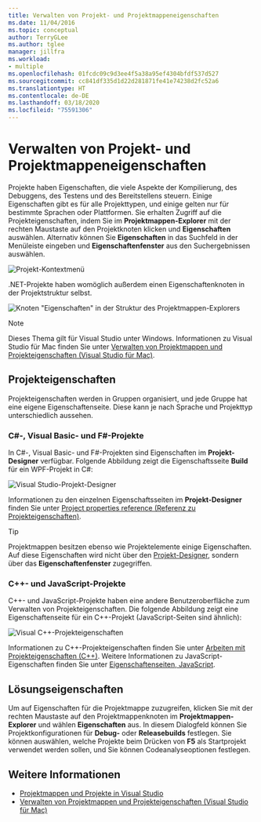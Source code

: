 ```yaml
---
title: Verwalten von Projekt- und Projektmappeneigenschaften
ms.date: 11/04/2016
ms.topic: conceptual
author: TerryGLee
ms.author: tglee
manager: jillfra
ms.workload:
- multiple
ms.openlocfilehash: 01fcdc09c9d3ee4f5a38a95ef4304bfdf537d527
ms.sourcegitcommit: cc841df335d1d22d281871fe41e74238d2fc52a6
ms.translationtype: HT
ms.contentlocale: de-DE
ms.lasthandoff: 03/18/2020
ms.locfileid: "75591306"
---
```

# <a name="manage-project-and-solution-properties"></a>Verwalten von Projekt- und Projektmappeneigenschaften

Projekte haben Eigenschaften, die viele Aspekte der Kompilierung, des Debuggens, des Testens und des Bereitstellens steuern. Einige Eigenschaften gibt es für alle Projekttypen, und einige gelten nur für bestimmte Sprachen oder Plattformen. Sie erhalten Zugriff auf die Projekteigenschaften, indem Sie im **Projektmappen-Explorer** mit der rechten Maustaste auf den Projektknoten klicken und **Eigenschaften** auswählen. Alternativ können Sie **Eigenschaften** in das Suchfeld in der Menüleiste eingeben und **Eigenschaftenfenster** aus den Suchergebnissen auswählen.

![Projekt-Kontextmenü](../ide/media/vs2015_proj_prop_menu.gif)

.NET-Projekte haben womöglich außerdem einen Eigenschaftenknoten in der Projektstruktur selbst.

![Knoten "Eigenschaften" in der Struktur des Projektmappen-Explorers](../ide/media/vs2015_props_se.png)

> [!NOTE]
> Dieses Thema gilt für Visual Studio unter Windows. Informationen zu Visual Studio für Mac finden Sie unter [Verwalten von Projektmappen und Projekteigenschaften (Visual Studio für Mac)](/visualstudio/mac/managing-solutions-and-project-properties).

## <a name="project-properties"></a>Projekteigenschaften

Projekteigenschaften werden in Gruppen organisiert, und jede Gruppe hat eine eigene Eigenschaftenseite. Diese kann je nach Sprache und Projekttyp unterschiedlich aussehen.

### <a name="c-visual-basic-and-f-projects"></a>C#-, Visual Basic- und F#-Projekte

In C#-, Visual Basic- und F#-Projekten sind Eigenschaften im **Projekt-Designer** verfügbar. Folgende Abbildung zeigt die Eigenschaftsseite **Build** für ein WPF-Projekt in C#:

![Visual Studio-Projekt-Designer](../ide/media/vs2015_proppage_build.png)

Informationen zu den einzelnen Eigenschaftsseiten im **Projekt-Designer** finden Sie unter [Project properties reference (Referenz zu Projekteigenschaften)](../ide/reference/project-properties-reference.md).

> [!TIP]
> Projektmappen besitzen ebenso wie Projektelemente einige Eigenschaften. Auf diese Eigenschaften wird nicht über den [Projekt-Designer](../ide/reference/properties-window.md), sondern über das **Eigenschaftenfenster** zugegriffen.

### <a name="c-and-javascript-projects"></a>C++- und JavaScript-Projekte

C++- und JavaScript-Projekte haben eine andere Benutzeroberfläche zum Verwalten von Projekteigenschaften. Die folgende Abbildung zeigt eine Eigenschaftenseite für ein C++-Projekt (JavaScript-Seiten sind ähnlich):

![Visual C&#43;&#43;-Projekteigenschaften](../ide/media/vs2015_projprops_cpp.png)

Informationen zu C++-Projekteigenschaften finden Sie unter [Arbeiten mit Projekteigenschaften (C++)](/cpp/build/working-with-project-properties). Weitere Informationen zu JavaScript-Eigenschaften finden Sie unter [Eigenschaftenseiten, JavaScript](../ide/reference/property-pages-javascript.md).

## <a name="solution-properties"></a>Lösungseigenschaften

Um auf Eigenschaften für die Projektmappe zuzugreifen, klicken Sie mit der rechten Maustaste auf den Projektmappenknoten im **Projektmappen-Explorer** und wählen **Eigenschaften** aus. In diesem Dialogfeld können Sie Projektkonfigurationen für **Debug-** oder **Releasebuilds** festlegen. Sie können auswählen, welche Projekte beim Drücken von **F5** als Startprojekt verwendet werden sollen, und Sie können Codeanalyseoptionen festlegen.

## <a name="see-also"></a>Weitere Informationen

- [Projektmappen und Projekte in Visual Studio](../ide/solutions-and-projects-in-visual-studio.md)
- [Verwalten von Projektmappen und Projekteigenschaften (Visual Studio für Mac)](/visualstudio/mac/managing-solutions-and-project-properties)
